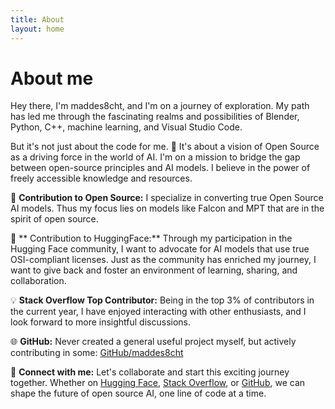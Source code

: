 ```yaml
---
title: About
layout: home
---
```

# About me
Hey there, I'm maddes8cht, and I'm on a journey of exploration. My path has led me through the fascinating realms and possibilities of Blender, Python, C++, machine learning, and  Visual Studio Code.

But it's not just about the code for me. 🌱 It's about a vision of Open Source as a driving force in the world of AI. I'm on a mission to bridge the gap between open-source principles and AI models. I believe in the power of freely accessible knowledge and resources.

🚀 **Contribution to Open Source:** I specialize in converting true Open Source AI models. Thus my focus lies on models like Falcon and MPT that are in the spirit of open source.

🤗 ** Contribution to HuggingFace:** Through my participation in the Hugging Face community, I want to advocate for AI models that use true OSI-compliant licenses. Just as the community has enriched my journey, I want to give back and foster an environment of learning, sharing, and collaboration.

💡 **Stack Overflow Top Contributor:** Being in the top 3% of contributors in the current year, I have enjoyed interacting with other enthusiasts, and I look forward to more insightful discussions.

🌐 **GitHub:** Never created a general useful project myself, but actively contributing in some: [GitHub/maddes8cht](https://github.com/maddes8cht)

🔗 **Connect with me:** Let's collaborate and start this exciting journey together. Whether on [Hugging Face](https://huggingface.co/maddes8cht), [Stack Overflow](https://stackoverflow.com/users/20124484/maddes8cht), or [GitHub](https://github.com/maddes8cht), we can shape the future of open source AI, one line of code at a time.
